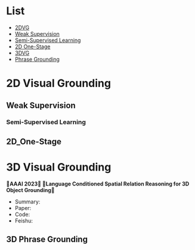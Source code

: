 # List 
- [2DVG](#2DVG)
- [Weak Supervision](#2DWS)
- [Semi-Supervised Learning](#2DSSL)
- [2D One-Stage](#2DOS)
- [3DVG](#3DVG)
- [Phrase Grounding](#3DPG)

<a name="2DVG"></a>
# 2D Visual Grounding

<a name="2DWS"></a>
## Weak Supervision

<a name="2DSSL"></a>
### Semi-Supervised Learning

<a name="2DOS"></a>
## 2D_One-Stage


<a name="3DVG"></a>
# 3D Visual Grounding

**🎊AAAI 2023🎊 🎐Language Conditioned Spatial Relation Reasoning for 3D Object Grounding🎐**
- Summary:
- Paper:
- Code:
- Feishu:

<a name="3DPG"></a>
## 3D Phrase Grounding

